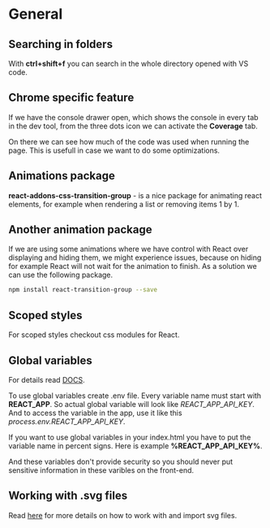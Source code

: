 # General

## Searching in folders

With **ctrl+shift+f** you can search in the whole directory opened with VS code.

## Chrome specific feature

If we have the console drawer open, which shows the console in every tab in the dev tool, from the three dots icon we can activate the **Coverage** tab.

On there we can see how much of the code was used when running the page. This is usefull in case we want to do some optimizations.

## Animations package

**react-addons-css-transition-group** - is a nice package for animating react elements, for example when rendering a list or removing items 1 by 1.

## Another animation package

If we are using some animations where we have control with React over displaying and hiding them, we might experience issues, because on hiding for example React will not wait for the animation to finish. As a solution we can use the following package.

```bash
npm install react-transition-group --save
```

## Scoped styles

For scoped styles checkout css modules for React.

## Global variables

For details read [DOCS](https://create-react-app.dev/docs/adding-custom-environment-variables/).

To use global variables create .env file. Every variable name must start with **REACT_APP**. So actual global variable will look like _REACT_APP_API_KEY_. And to access the variable in the app, use it like this _process.env.REACT_APP_API_KEY_.

If you want to use global variables in your index.html you have to put the variable name in percent signs. Here is example **%REACT_APP_API_KEY%**.

And these variables don't provide security so you should never put sensitive information in these varibles on the front-end.

## Working with .svg files

Read [here](https://create-react-app.dev/docs/adding-images-fonts-and-files/) for more details on how to work with and import svg files.

